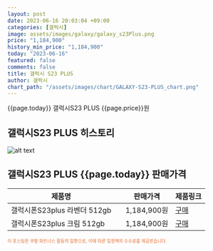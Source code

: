 ```yaml
---
layout: post
date: 2023-06-16 20:03:04 +09:00
categories: [갤럭시]
image: assets/images/galaxy/galaxy_s23Plus.png
price: "1,184,900"
history_min_price: "1,184,900"
today: "2023-06-16"
featured: false
comments: false
title: 갤럭시 S23 PLUS
author: 갤럭시
chart_path: "/assets/images/chart/GALAXY-S23-PLUS_chart.png"
---
```


{{page.today}} 갤럭시S23 PLUS {{page.price}}원

## 갤럭시S23 PLUS 히스토리
![alt text]({{page.chart_path}} "갤럭시S23 히스토리")

## 갤럭시S23 PLUS {{page.today}} 판매가격
<main>
<table id="rwd-table-large">
  <thead>
    <tr>
      <th>제품명</th>
      <th></th>
      <th>판매가격</th>
      <th>제품링크</th>
    </tr>
  </thead>
  <tbody><tr>
        <td>갤럭시폰S23plus 라벤더 512gb</td>
        <td></td>
        <td>1,184,900원</td>
        <td><a href='https://link.coupang.com/a/SHEmF' target='_blank'>구매</a></td>
        </tr><tr>
        <td>갤럭시폰S23plus 크림 512gb</td>
        <td></td>
        <td>1,184,900원</td>
        <td><a href='https://link.coupang.com/a/SHEoX' target='_blank'>구매</a></td>
        </tr></tbody>
</table>

</main>
<div style="color:#e56a2c;font-size: 0.7em;" >
이 포스팅은 쿠팡 파트너스 활동의 일환으로, 이에 따른 일정액의 수수료를 제공받습니다.
</div>
